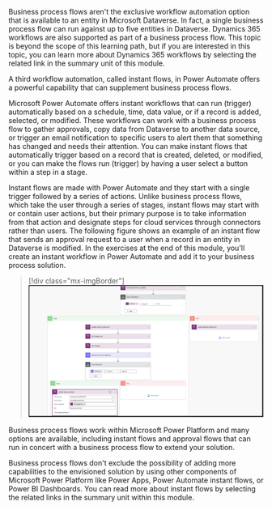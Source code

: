 Business process flows aren't the exclusive workflow automation option
that is available to an entity in Microsoft Dataverse. In fact, a single
business process flow can run against up to five entities in Dataverse. Dynamics 365 workflows are also supported as part of a business
process flow. This topic is beyond the scope of this learning path, but
if you are interested in this topic, you can learn more about Dynamics 365
workflows by selecting the related link in the summary unit of this module.

A third workflow automation, called instant flows, in Power Automate offers
a powerful capability that can supplement business process flows.

Microsoft Power Automate offers instant workflows that can run (trigger)
automatically based on a schedule, time, data value, or if a
record is added, selected, or modified. These workflows can work with a business process flow to gather approvals, copy data
from Dataverse to another data source, or trigger an email
notification to specific users to alert them that something has changed and
needs their attention. You can make instant flows that automatically
trigger based on a record that is created, deleted, or modified, or you can
make the flows run (trigger) by having a user select a button within a step in a stage.

Instant flows are made with Power Automate and they start with a single
trigger followed by a series of actions. Unlike business process flows, which take the 
user through a series of stages, instant flows may start with or contain user actions, 
but their primary purpose is to take information from that action and designate 
steps for cloud services through connectors rather than users. 
The following figure shows an example of an instant flow
that sends an approval request to a user when a record in an entity in
Dataverse is modified. In the exercises at the end of this module, you'll create an
instant workflow in Power Automate and add it to your business process solution. 

> [!div class="mx-imgBorder"]
> [![Complex instant flow with two sets of If yes and If no conditions.](../media/4-complex-instant-flow.png)](../media/4-complex-instant-flow.png#lightbox)

Business process flows work within Microsoft Power Platform and
many options are available, including instant flows and approval flows that
can run in concert with a business process flow to extend your solution.

Business process flows don't exclude the possibility of adding
more capabilities to the envisioned solution by using
other components of Microsoft Power Platform like Power Apps, Power
Automate instant flows, or Power BI Dashboards. You can read more about
instant flows by selecting the related links in the summary unit within
this module.
